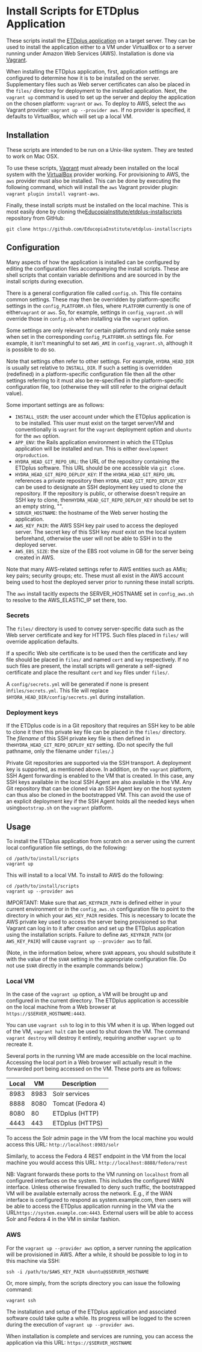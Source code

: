 Install Scripts for ETDplus Application
=======================================

These scripts install the [ETDplus application](https://github.com/EducopiaInstitute/etdplus) on a target server. They can be used to install the application either to a VM under VirtualBox or to a server running under Amazon Web Services (AWS). Installation is done via [Vagrant](https://www.vagrantup.com/).

When installing the ETDplus application, first, application settings are configured to determine how it is to be installed on the server. Supplementary files such as Web server certificates can also be placed in the `files/` directory for deployment to the installed application. Next, the `vagrant up` command is used to set up the server and deploy the application on the chosen platform: `vagrant` or `aws`. To deploy to AWS, select the `aws` Vagrant provider: `vagrant up --provider aws`. If no provider is specified, it defaults to VirtualBox, which will set up a local VM.

Installation
------------

These scripts are intended to be run on a Unix-like system. They are tested to work on Mac OSX.

To use these scripts, [Vagrant](https://www.vagrantup.com/) must already been installed on the local system with the [VirtualBox](http://www.virtualbox.org) provider working. For provisioning to AWS, the `aws` provider must also be installed. This can be done by executing the following command, which will install the `aws` Vagrant provider plugin: `vagrant plugin install vagrant-aws`.

Finally, these install scripts must be installed on the local machine. This is most easily done by cloning the[EducopiaInstitute/etdplus-installscripts](https://github.com/EducopiaInstitute/etdplus-installscripts) repository from GitHub:

```
git clone https://github.com/EducopiaInstitute/etdplus-installscripts
```

Configuration
-------------

Many aspects of how the application is installed can be configured by editing the configuration files accompanying the install scripts. These are shell scripts that contain variable definitions and are sourced in by the install scripts during execution.

There is a general configuration file called `config.sh`. This file contains common settings. These may then be overridden by platform-specific settings in the `config_PLATFORM.sh` files, where `PLATFORM` currently is one of either`vagrant` or `aws`. So, for example, settings in `config_vagrant.sh` will override those in `config.sh` when installing via the `vagrant` option.

Some settings are only relevant for certain platforms and only make sense when set in the corresponding `config_PLATFORM.sh` settings file. For example, it isn't meaningful to set `AWS_AMI` in `config_vagrant.sh`, although it is possible to do so.

Note that settings often refer to other settings. For example, `HYDRA_HEAD_DIR` is usually set relative to `INSTALL_DIR`. If such a setting is overridden (redefined) in a platform-specific configuration file then all the other settings referring to it must also be re-specified in the platform-specific configuration file, too (otherwise they will still refer to the original default value).

Some important settings are as follows:

-	`INSTALL_USER`: the user account under which the ETDplus application is to be installed. This user must exist on the target server/VM and conventionally is `vagrant` for the `vagrant` deployment option and `ubuntu` for the `aws` option.
-	`APP_ENV`: the Rails application environment in which the ETDplus application will be installed and run. This is either `development` or`production`.
-	`HYDRA_HEAD_GIT_REPO_URL`: the URL of the repository containing the ETDplus software. This URL should be one accessible via `git clone`.
-	`HYDRA_HEAD_GIT_REPO_DEPLOY_KEY`: If the `HYDRA_HEAD_GIT_REPO_URL` references a private repository then `HYDRA_HEAD_GIT_REPO_DEPLOY_KEY` can be used to designate an SSH deployment key used to clone the repository. If the repository is public, or otherwise doesn't require an SSH key to clone, then`HYDRA_HEAD_GIT_REPO_DEPLOY_KEY` should be set to an empty string, "".
-	`SERVER_HOSTNAME`: the hostname of the Web server hosting the application.
-	`AWS_KEY_PAIR`: the AWS SSH key pair used to access the deployed server. The secret key of this SSH key *must* exist on the local system beforehand, otherwise the user will not be able to SSH in to the deployed server.
-	`AWS_EBS_SIZE`: the size of the EBS root volume in GB for the server being created in AWS.

Note that many AWS-related settings refer to AWS entities such as AMIs; key pairs; security groups; etc. These must all exist in the AWS account being used to host the deployed server prior to running these install scripts.

The `aws` install tacitly expects the SERVER_HOSTNAME set in `config_aws.sh` to resolve to the AWS_ELASTIC_IP set there, too.

### Secrets

The `files/` directory is used to convey server-specific data such as the Web server certificate and key for HTTPS. Such files placed in `files/` will override application defaults.

If a specific Web site certificate is to be used then the certificate and key file should be placed in `files/` and named `cert` and `key` respectively. If no such files are present, the install scripts will generate a self-signed certificate and place the resultant `cert` and `key` files under `files/`.

A `config/secrets.yml` will be generated if none is present in`files/secrets.yml`. This file will replace `$HYDRA_HEAD_DIR/config/secrets.yml` during installation.

### Deployment keys

If the ETDplus code is in a Git repository that requires an SSH key to be able to clone it then this private key file can be placed in the `files/` directory. The *filename* of this SSH private key file is then defined in the`HYDRA_HEAD_GIT_REPO_DEPLOY_KEY` setting. (Do not specify the full pathname, only the filename under `files/`.)

Private Git repositories are supported via the SSH transport. A deployment key is supported, as mentioned above. In addition, on the `vagrant` platform, SSH Agent forwarding is enabled to the VM that is created. In this case, any SSH keys available in the local SSH Agent are also available in the VM. Any Git repository that can be cloned via an SSH Agent key on the host system can thus also be cloned in the bootstrapped VM. This can avoid the use of an explicit deployment key if the SSH Agent holds all the needed keys when using`bootstrap.sh` on the `vagrant` platform.

Usage
-----

To install the ETDplus application from scratch on a server using the current local configuration file settings, do the following:

```
cd /path/to/install/scripts
vagrant up
```

This will install to a local VM. To install to AWS do the following:

```
cd /path/to/install/scripts
vagrant up --provider aws
```

IMPORTANT: Make sure that `AWS_KEYPAIR_PATH` is defined either in your current environment or in the `config_aws.sh` configuration file to point to the directory in which your `AWS_KEY_PAIR` resides. This is necessary to locate the AWS private key used to access the server being provisioned so that Vagrant can log in to it after creation and set up the ETDplus application using the installation scripts. Failure to define `AWS_KEYPAIR_PATH` (or `AWS_KEY_PAIR`) will cause `vagrant up --provider aws` to fail.

(Note, in the information below, where `$VAR` appears, you should substitute it with the value of the `$VAR` setting in the appropriate configuration file. Do not use `$VAR` directly in the example commands below.)

### Local VM

In the case of the `vagrant up` option, a VM will be brought up and configured in the current directory. The ETDplus application is accessible on the local machine from a Web browser at `https://$SERVER_HOSTNAME:4443`.

You can use `vagrant ssh` to log in to this VM when it is up. When logged out of the VM, `vagrant halt` can be used to shut down the VM. The command `vagrant destroy` will destroy it entirely, requiring another `vagrant up` to recreate it.

Several ports in the running VM are made accessible on the local machine. Accessing the local port in a Web browser will actually result in the forwarded port being accessed on the VM. These ports are as follows:

| Local | VM   | Description       |
|-------|------|-------------------|
| 8983  | 8983 | Solr services     |
| 8888  | 8080 | Tomcat (Fedora 4) |
| 8080  | 80   | ETDplus (HTTP)    |
| 4443  | 443  | ETDplus (HTTPS)   |

To access the Solr admin page in the VM from the local machine you would access this URL: `http://localhost:8983/solr`

Similarly, to access the Fedora 4 REST endpoint in the VM from the local machine you would access this URL: `http://localhost:8888/fedora/rest`

NB: Vagrant forwards these ports to the VM running on `localhost` from all configured interfaces on the system. This includes the configured WAN interface. Unless otherwise firewalled to deny such traffic, the bootstrapped VM will be available externally across the network. E.g., if the WAN interface is configured to respond as system.example.com, then users will be able to access the ETDplus application running in the VM via the URL`https://system.example.com:4443`. External users will be able to access Solr and Fedora 4 in the VM in similar fashion.

### AWS

For the `vagrant up --provider aws` option, a server running the application will be provisioned in AWS. After a while, it should be possible to log in to this machine via SSH:

```
ssh -i /path/to/$AWS_KEY_PAIR ubuntu@$SERVER_HOSTNAME
```

Or, more simply, from the scripts directory you can issue the following command:

```
vagrant ssh
```

The installation and setup of the ETDplus application and associated software could take quite a while. Its progress will be logged to the screen during the execution of `vagrant up --provider aws`.

When installation is complete and services are running, you can access the application via this URL: `https://$SERVER_HOSTNAME`
